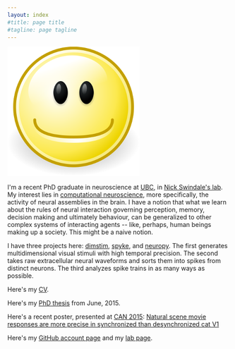 ```yaml
---
layout: index
#title: page title
#tagline: page tagline
---
```


![smiley avatar](images/avatar.png)

I'm a recent PhD graduate in neuroscience at [UBC](http://ubc.ca), in [Nick Swindale's
lab](http://swindale.ecc.ubc.ca). My interest lies in [computational
neuroscience](https://en.wikipedia.org/wiki/Computational_neuroscience), more specifically,
the activity of neural assemblies in the brain. I have a notion that what we learn about the
rules of neural interaction governing perception, memory, decision making and ultimately
behaviour, can be generalized to other complex systems of interacting agents -- like, perhaps,
human beings making up a society. This might be a naive notion.

I have three projects here: [dimstim](http://dimstim.github.io),
[spyke](http://spyke.github.io), and [neuropy](http://neuropy.github.io). The first generates
multidimensional visual stimuli with high temporal precision. The second takes raw
extracellular neural waveforms and sorts them into spikes from distinct neurons. The third
analyzes spike trains in as many ways as possible.

Here's my [CV](CV.pdf).

Here's my [PhD thesis](mspacek_thesis.pdf) from June, 2015.

Here's a recent poster, presented at [CAN 2015](http://can-acn.org/meeting2015): [Natural
scene movie responses are more precise in synchronized than desynchronized cat
V1](CAN_2015_poster.pdf)

Here's my [GitHub account page](http://github.com/mspacek) and my [lab
page](http://swindale.ecc.ubc.ca/MartinSpacek).
